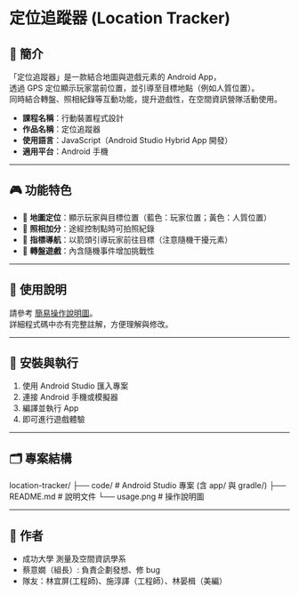 # 定位追蹤器 (Location Tracker)

## 📱 簡介
「定位追蹤器」是一款結合地圖與遊戲元素的 Android App，  
透過 GPS 定位顯示玩家當前位置，並引導至目標地點（例如人質位置）。  
同時結合轉盤、照相紀錄等互動功能，提升遊戲性，在空間資訊營隊活動使用。  

- **課程名稱**：行動裝置程式設計  
- **作品名稱**：定位追蹤器  
- **使用語言**：JavaScript（Android Studio Hybrid App 開發）  
- **適用平台**：Android 手機  

---

## 🎮 功能特色
- 📍 **地圖定位**：顯示玩家與目標位置（藍色：玩家位置；黃色：人質位置）  
- 📸 **照相加分**：途經控制點時可拍照紀錄  
- 🧭 **指標導航**：以箭頭引導玩家前往目標（注意隨機干擾元素）  
- 🎲 **轉盤遊戲**：內含隨機事件增加挑戰性  

---

## 📖 使用說明
請參考 [簡易操作說明圖](./定位追蹤器%20使用說明.png)。  
詳細程式碼中亦有完整註解，方便理解與修改。  

---

## 🚀 安裝與執行
1. 使用 Android Studio 匯入專案  
2. 連接 Android 手機或模擬器  
3. 編譯並執行 App  
4. 即可進行遊戲體驗  

---

## 🗂️ 專案結構

location-tracker/
├── code/ # Android Studio 專案 (含 app/ 與 gradle/)
├── README.md # 說明文件
└── usage.png # 操作說明圖

---

## 👤 作者
- 成功大學 測量及空間資訊學系
- 蔡意嫺（組長）: 負責企劃發想、修 bug
- 隊友：林宜屏(工程師)、施淳譯（工程師）、林晏楫（美編）


